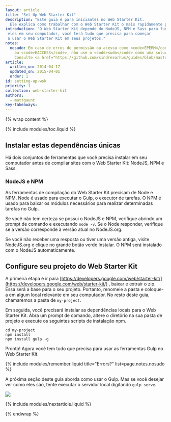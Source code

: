 ```yaml
---
layout: article
title: "Set Up Web Starter Kit"
description: "Este guia é para iniciantes no Web Starter Kit.
  Ele explica como trabalhar com o Web Starter Kit o mais rapidamente possível."
introduction: "O Web Starter Kit depende do NodeJS, NPM e Sass para funcionar. Com
 eles em seu computador, você terá tudo que precisa para começar
 a usar o Web Starter Kit em seus projetos."
notes:
  nosudo: Em caso de erros de permissão ou acesso como <code>EPERM</code>
    ou <code>EACCESS</code>, não use o <code>sudo</code> como uma solução alternativa.
    Consulte <a href="https://github.com/sindresorhus/guides/blob/master/npm-global-without-sudo.md">esta página</a> para obter uma solução mais adequada.
article:
  written_on: 2014-04-17
  updated_on: 2015-04-01
  order: 1
id: setting-up-wsk
priority: 1
collection: web-starter-kit
authors:
  - mattgaunt
key-takeaways:
---
```


{% wrap content %}

{% include modules/toc.liquid %}

## Instalar estas dependências únicas

Há dois conjuntos de ferramentas que você precisa instalar em seu computador antes de compilar
sites com o Web Starter Kit: NodeJS, NPM e Sass.

### NodeJS e NPM

As ferramentas de compilação do Web Starter Kit precisam de Node e NPM. Node é usado para executar o Gulp, o
executor de tarefas. O NPM é usado para baixar os módulos necessários para realizar determinadas tarefas
no Gulp.

Se você não tem certeza se possui o NodeJS e NPM, verifique abrindo um prompt de comando e
executando `node -v`. Se o Node responder, verifique se a versão corresponde à versão atual
no NodeJS.org.

Se você não receber uma resposta ou tiver uma versão antiga, visite NodeJS.org e
clique no grande botão verde Instalar. O NPM será instalado com o NodeJS
automaticamente.

## Configure seu projeto do Web Starter Kit

A primeira etapa é ir para [https://developers.google.com/web/starter-kit/](https://developers.google.com/web/starter-kit/)
, baixar e extrair o zip. Essa será a base para o seu projeto. Portanto, renomeie a pasta e coloque-a em algum local relevante em seu computador. No resto deste guia, chamaremos a pasta de `my-project`.

Em seguida, você precisará instalar as dependências locais para o Web Starter Kit. Abra um
prompt de comando, altere o diretório na sua pasta de projeto e execute os seguintes scripts de instalação
npm.

    cd my-project
    npm install
    npm install gulp -g

Pronto! Agora você tem tudo que precisa para usar as ferramentas Gulp no Web Starter
Kit.

{% include modules/remember.liquid title="Errors?" list=page.notes.nosudo %}

A próxima seção deste guia aborda como usar o Gulp. Mas se você desejar ver
como eles são, tente executar o servidor local digitando `gulp serve`.

<img src="images/wsk-on-pixel-n5.png">

{% include modules/nextarticle.liquid %}

{% endwrap %}
